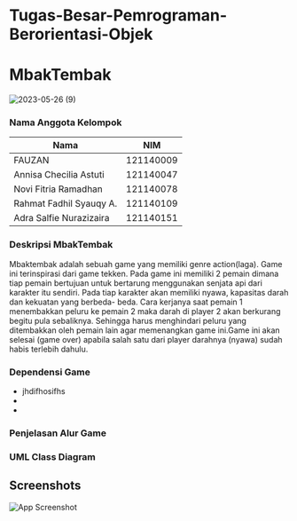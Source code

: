 # Tugas-Besar-Pemrograman-Berorientasi-Objek

# MbakTembak
![2023-05-26 (9)](https://github.com/NoviFitria/Tugas-Besar-Pemrograman-Berorientasi-Objek/assets/133132375/d8c6d8fe-3703-4cf6-bb46-ae45335f12c2)

### Nama Anggota Kelompok


| Nama | NIM | 
| ------ | ------ |
| FAUZAN | 121140009 | 
| Annisa Checilia Astuti | 121140047 |
| Novi Fitria Ramadhan | 121140078 | 
| Rahmat Fadhil Syauqy A. | 121140109 |
| Adra Salfie Nurazizaira | 121140151 | 


### Deskripsi MbakTembak

Mbaktembak adalah sebuah game yang memiliki genre action(laga). Game ini terinspirasi dari game tekken. Pada game ini memiliki 2 pemain dimana tiap pemain bertujuan untuk bertarung menggunakan senjata api dari karakter itu sendiri. Pada tiap karakter akan memiliki nyawa, kapasitas darah dan kekuatan yang berbeda- beda.
Cara kerjanya saat pemain 1 menembakkan peluru ke pemain 2 maka darah di player 2 akan berkurang begitu pula sebaliknya. Sehingga harus menghindari peluru yang ditembakkan oleh pemain lain agar memenangkan game ini.Game ini akan selesai (game over) apabila salah satu dari player darahnya (nyawa) sudah habis terlebih dahulu.

### Dependensi Game

- jhdifhosifhs
-
-


### Penjelasan Alur Game


### UML Class Diagram
## Screenshots

![App Screenshot](https://via.placeholder.com/468x300?text=App+Screenshot+Here)





